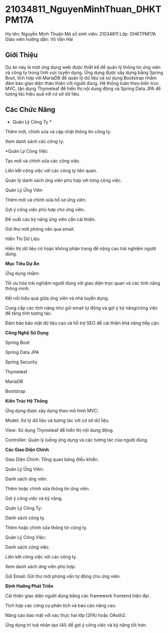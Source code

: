 # 21034811_NguyenMinhThuan_DHKTPM17A
Họ tên: Nguyễn Minh Thuận
Mã số sinh viên: 21034811
Lớp: DHKTPM17A
Giáo viên hướng dẫn: Võ Văn Hải
## Giới Thiệu

Dự án này là một ứng dụng web được thiết kế để quản lý thông tin ứng viên và công ty trong lĩnh vực tuyển dụng. Ứng dụng được xây dựng bằng Spring Boot, tích hợp với MariaDB để quản lý dữ liệu và sử dụng Bootstrap nhằm đảm bảo giao diện thân thiện với người dùng. Hệ thống tuân theo kiến trúc MVC, tận dụng Thymeleaf để hiển thị nội dung động và Spring Data JPA để tương tác hiệu quả với cơ sở dữ liệu.

## Các Chức Năng

* Quản Lý Công Ty *

Thêm mới, chỉnh sửa và cập nhật thông tin công ty.

Xem danh sách các công ty.

*Quản Lý Công Việc

Tạo mới và chỉnh sửa các công việc.

Liên kết công việc với các công ty liên quan.

Quản lý danh sách ứng viên phù hợp với từng công việc.

Quản Lý Ứng Viên

Thêm mới và chỉnh sửa hồ sơ ứng viên.

Gợi ý công việc phù hợp cho ứng viên.

Đề xuất các kỹ năng ứng viên cần cải thiện.

Gửi thư mời phỏng vấn qua email.

Hiển Thị Dữ Liệu

Hiển thị dữ liệu có hoặc không phân trang để nâng cao trải nghiệm người dùng.

**Mục Tiêu Dự Án**

Ứng dụng nhằm:

Tối ưu hóa trải nghiệm người dùng với giao diện trực quan và các tính năng thông minh.

Kết nối hiệu quả giữa ứng viên và nhà tuyển dụng.

Cung cấp các tính năng như gửi email tự động và gợi ý kỹ năng/công việc để tăng tính tương tác.

Đảm bảo bảo mật dữ liệu cao và hỗ trợ SEO để cải thiện khả năng tiếp cận.

**Công Nghệ Sử Dụng**

Spring Boot

Spring Data JPA

Spring Security

Thymeleaf

MariaDB

Bootstrap

**Kiến Trúc Hệ Thống**

Ứng dụng được xây dựng theo mô hình MVC:

Model: Xử lý dữ liệu và tương tác với cơ sở dữ liệu.

View: Sử dụng Thymeleaf để hiển thị nội dung động.

Controller: Quản lý luồng ứng dụng và các tương tác của người dùng.

**Các Giao Diện Chính**

Giao Diện Chính: Tổng quan bảng điều khiển.

Quản Lý Ứng Viên:

Danh sách ứng viên.

Thêm hoặc chỉnh sửa thông tin ứng viên.

Gợi ý công việc và kỹ năng.

Quản Lý Công Ty:

Danh sách công ty.

Thêm hoặc chỉnh sửa thông tin công ty.

Quản Lý Công Việc:

Danh sách công việc.

Liên kết công việc với các công ty.

Xem danh sách ứng viên phù hợp.

Gửi Email: Gửi thư mời phỏng vấn tự động cho ứng viên.

**Định Hướng Phát Triển**

Cải thiện giao diện người dùng bằng các framework frontend hiện đại.

Tích hợp các công cụ phân tích và báo cáo nâng cao.

Nâng cao bảo mật với xác thực hai lớp (2FA) hoặc OAuth2.

Ứng dụng trí tuệ nhân tạo (AI) để gợi ý công việc và kỹ năng tốt hơn.
